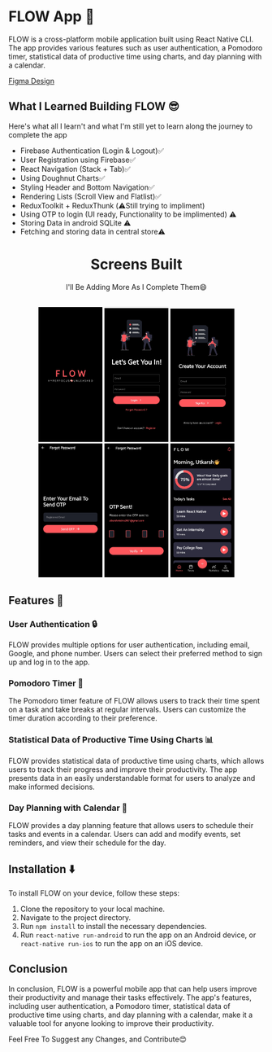 # FLOW App 🧠

FLOW is a cross-platform mobile application built using React Native CLI. The app provides various features such as user authentication, a Pomodoro timer, statistical data of productive time using charts, and day planning with a calendar.

[Figma Design]([Figma](https://www.figma.com/file/oZxpQoXpXa0OtuLKtlunLJ/Pomo---Pomodoro-%26-Timer-App-UI-Kit-(Community)?node-id=0%3A1&t=k3yaLaklPcdwo1eM-0))

## What I Learned Building FLOW 😎

Here's what all I learn't and what I'm still yet to learn  along the journey to complete the app

- Firebase Authentication (Login & Logout)✅
- User Registration using Firebase✅
- React Navigation (Stack + Tab)✅
- Using Doughnut Charts✅
- Styling Header and Bottom Navigation✅
- Rendering Lists (Scroll View and Flatlist)✅
- ReduxToolkit + ReduxThunk (⚠️Still trying to impliment)
- Using OTP to login (UI ready, Functionality to be implimented) ⚠️
- Storing Data in android SQLite ⚠️
- Fetching and storing data in central store⚠️


<div align="center">
  <h1>Screens Built</h1>
  <p>I'll Be Adding More As I Complete Them😄</p>
  <br />
  <div>
    <img src="./designs/Splash.jpg" width="25%">
    <img src="./designs/Login.jpg" width="25%">
    <img src="./designs/Register.jpg" width="25%">
  </div>
  <div>
      <img src="./designs/ForgotPassword.jpg" width="25%">
    <img src="./designs/OTP.jpg" width="25%">
    <img src="./designs/Home.jpg" width="25%">
  </div>
</div>

## Features 🔮

### User Authentication 🔒

FLOW provides multiple options for user authentication, including email, Google, and phone number. Users can select their preferred method to sign up and log in to the app.

### Pomodoro Timer 🍅

The Pomodoro timer feature of FLOW allows users to track their time spent on a task and take breaks at regular intervals. Users can customize the timer duration according to their preference.

### Statistical Data of Productive Time Using Charts 📊

FLOW provides statistical data of productive time using charts, which allows users to track their progress and improve their productivity. The app presents data in an easily understandable format for users to analyze and make informed decisions.

### Day Planning with Calendar 📅

FLOW provides a day planning feature that allows users to schedule their tasks and events in a calendar. Users can add and modify events, set reminders, and view their schedule for the day.

## Installation ⬇️

To install FLOW on your device, follow these steps:

1. Clone the repository to your local machine.
2. Navigate to the project directory.
3. Run `npm install` to install the necessary dependencies.
4. Run `react-native run-android` to run the app on an Android device, or `react-native run-ios` to run the app on an iOS device.

## Conclusion

In conclusion, FLOW is a powerful mobile app that can help users improve their productivity and manage their tasks effectively. The app's features, including user authentication, a Pomodoro timer, statistical data of productive time using charts, and day planning with a calendar, make it a valuable tool for anyone looking to improve their productivity.

Feel Free To Suggest any Changes, and Contribute😊

